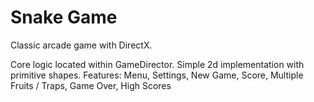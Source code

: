 # Snake Game
Classic arcade game with DirectX. 

Core logic located within GameDirector. Simple 2d implementation with primitive shapes.
Features:
  Menu, Settings, New Game, Score, Multiple Fruits / Traps, Game Over, High Scores
